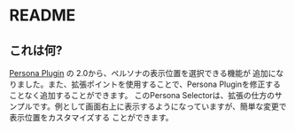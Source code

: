 README
======


これは何?
--------
[Persona Plugin](https://wiki.jenkins-ci.org/display/JENKINS/Persona+Plugin) の 2.0から、ペルソナの表示位置を選択できる機能が
追加になりました。また、拡張ポイントを使用することで、Persona Pluginを修正することなく追加することができます。
このPersona Selectorは、拡張の仕方のサンプルです。例として画面右上に表示するようになっていますが、簡単な変更で表示位置をカスタマイズする
ことができます。
